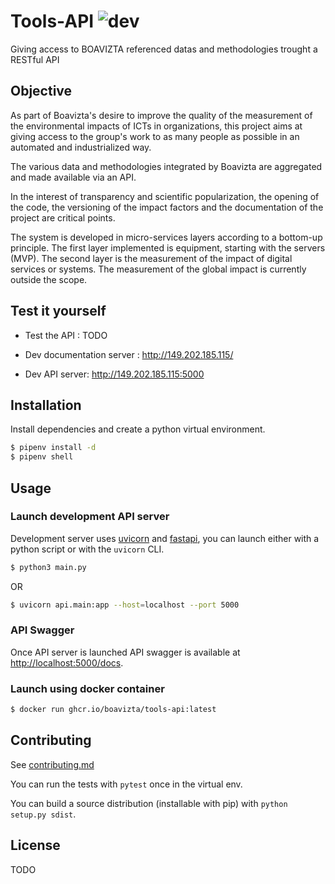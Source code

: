 # Tools-API ![dev](https://github.com/Boavizta/Tools-API/actions/workflows/run-tests.yml/badge.svg)


Giving access to BOAVIZTA referenced datas and methodologies trought a RESTful API

## Objective

As part of Boavizta's desire to improve the quality of the measurement of the environmental impacts of ICTs in organizations, this project aims at giving access to the group's work to as many people as possible in an automated and industrialized way.  

The various data and methodologies integrated by Boavizta are aggregated and made available via an API. 

In the interest of transparency and scientific popularization, the opening of the code, the versioning of the impact factors and the documentation of the project are critical points.

The system is developed in micro-services layers according to a bottom-up principle. The first layer implemented is equipment, starting with the servers (MVP). The second layer is the measurement of the impact of digital services or systems. The measurement of the global impact is currently outside the scope. 

## Test it yourself

* Test the API : TODO

* Dev documentation server : http://149.202.185.115/

* Dev API server: http://149.202.185.115:5000

## Installation

Install dependencies and create a python virtual environment.

```bash
$ pipenv install -d 
$ pipenv shell
```

## Usage

### Launch development API server

Development server uses [uvicorn](https://www.uvicorn.org/) and [fastapi](https://fastapi.tiangolo.com/), you can launch either with a python script or with the `uvicorn` CLI.

```bash
$ python3 main.py
```

OR

```bash
$ uvicorn api.main:app --host=localhost --port 5000
```

### API Swagger

Once API server is launched API swagger is available at [http://localhost:5000/docs](http://localhost:5000/docs).

### Launch using docker container
```bash
$ docker run ghcr.io/boavizta/tools-api:latest
```

## Contributing

See [contributing.md](./CONTRIBUTING.md)

You can run the tests with `pytest` once in the virtual env.

You can build a source distribution (installable with pip) with `python setup.py sdist`.

## License

TODO
